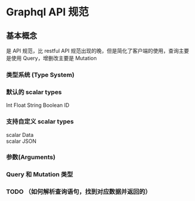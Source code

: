 #  Graphql API 规范

## 基本概念
  是 API 规范，比 restful API 规范出现的晚，但是简化了客户端的使用，查询主要是使用 Query，增删改主要是 Mutation

### 类型系统 (Type System)

### 默认的 scalar types
 Int
 Float
 String
 Boolean
 ID

### 支持自定义 scalar types
  scalar Data  
  scalar JSON

### 参数(Arguments)


### Query 和 Mutation 类型


### TODO （如何解析查询语句，找到对应数据并返回的）
 